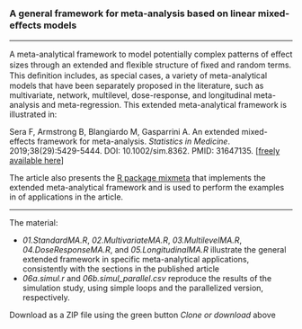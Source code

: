 ### A general framework for meta-analysis based on linear mixed-eﬀects models

------------------------------------------------------------------------

A meta-analytical framework to model potentially complex patterns of eﬀect sizes through an extended and ﬂexible structure of ﬁxed and random terms. This deﬁnition includes, as special cases, a variety of meta-analytical models that have been separately proposed in the literature, such as multivariate, network, multilevel, dose-response, and longitudinal meta-analysis and meta-regression. This extended meta-analytical framework is illustrated in:

Sera F, Armstrong B, Blangiardo M, Gasparrini A. An extended mixed-effects framework for meta-analysis. *Statistics in Medicine*. 2019;38(29):5429-5444. DOI: 10.1002/sim.8362. PMID: 31647135. [[freely available here](http://www.ag-myresearch.com/2019_sera_statmed.html)]

The article also presents the [R package mixmeta](https://github.com/gasparrini/mixmeta) that implements the extended meta-analytical framework and is used to perform the examples in of applications in the article.

------------------------------------------------------------------------

The material:

-   *01.StandardMA.R*, *02.MultivariateMA.R*, *03.MultilevelMA.R*, *04.DoseResponseMA.R*, and *05.LongitudinalMA.R* illustrate the general extended framework in specific meta-analytical applications, consistently with the sections in the published article
-   *06a.simul.r* and *06b.simul_parallel.csv* reproduce the results of the simulation study, using simple loops and the parallelized version, respectively.

Download as a ZIP file using the green button *Clone or download* above
